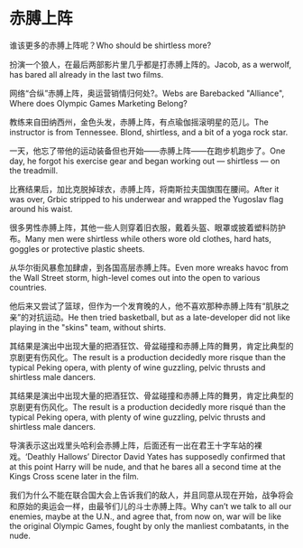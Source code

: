 # 赤膊上阵

<p><span class="chinese">谁该更多的赤膊上阵呢？</span><span class="english">Who should be shirtless more?</span></p>

<p><span class="chinese">扮演一个狼人，在最后两部影片里几乎都是打赤膊上阵的。</span><span class="english">Jacob, as a werwolf, has bared all already in the last two films.</span></p>

<p><span class="chinese">网络“合纵”赤膊上阵，奥运营销情归何处?。</span><span class="english">Webs are Barebacked "Alliance", Where does Olympic Games Marketing Belong?</span></p>

<p><span class="chinese">教练来自田纳西州，金色头发，赤膊上阵，有点瑜伽摇滚明星的范儿。</span><span class="english">The instructor is from Tennessee. Blond, shirtless, and a bit of a yoga rock star.</span></p>

<p><span class="chinese">一天，他忘了带他的运动装备但也开始——赤膊上阵——在跑步机跑步了。</span><span class="english">One day, he forgot his exercise gear and began working out — shirtless — on the treadmill.</span></p>

<p><span class="chinese">比赛结果后，加比克脱掉球衣，赤膊上阵，将南斯拉夫国旗围在腰间。</span><span class="english">After it was over, Grbic stripped to his underwear and wrapped the Yugoslav flag around his waist.</span></p>

<p><span class="chinese">很多男性赤膊上阵，其他一些人则穿着旧衣服，戴着头盔、眼罩或披着塑料防护布。</span><span class="english">Many men were shirtless while others wore old clothes, hard hats, goggles or protective plastic sheets.</span></p>

<p><span class="chinese">从华尔街风暴愈加肆虐，到各国高层赤膊上阵。</span><span class="english">Even more wreaks havoc from the Wall Street storm, high-level comes out into the open to various countries.</span></p>

<p><span class="chinese">他后来又尝试了篮球，但作为一个发育晚的人，他不喜欢那种赤膊上阵有“肌肤之亲”的对抗运动。</span><span class="english">He then tried basketball, but as a late-developer did not like playing in the "skins" team, without shirts.</span></p>

<p><span class="chinese">其结果是演出中出现大量的把酒狂饮、骨盆碰撞和赤膊上阵的舞男，肯定比典型的京剧更有伤风化。</span><span class="english">The result is a production decidedly more risque than the typical Peking opera, with plenty of wine guzzling, pelvic thrusts and shirtless male dancers.</span></p>

<p><span class="chinese">其结果是演出中出现大量的把酒狂饮、骨盆碰撞和赤膊上阵的舞男，肯定比典型的京剧更有伤风化。</span><span class="english">The result is a production decidedly more risqué than the typical Peking opera, with plenty of wine guzzling, pelvic thrusts and shirtless male dancers.</span></p>

<p><span class="chinese">导演表示这出戏里头哈利会赤膊上阵，后面还有一出在君王十字车站的裸戏。</span><span class="english">‘Deathly Hallows’ Director David Yates has supposedly confirmed that at this point Harry will be nude, and that he bares all a second time at the Kings Cross scene later in the film.</span></p>

<p><span class="chinese">我们为什么不能在联合国大会上告诉我们的敌人，并且同意从现在开始，战争将会和原始的奥运会一样，由最爷们儿的斗士赤膊上阵。</span><span class="english">Why can’t we talk to all our enemies, maybe at the U.N., and agree that, from now on, war will be like the original Olympic Games, fought by only the manliest combatants, in the nude.</span></p>

